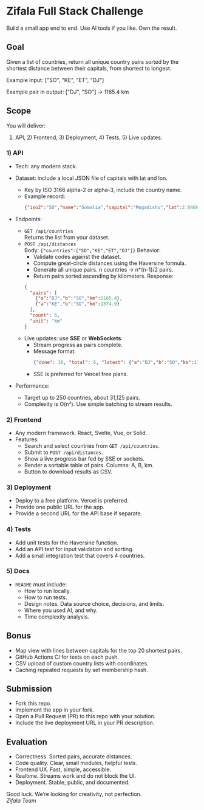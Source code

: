 # Zifala Full Stack Challenge

Build a small app end to end. Use AI tools if you like. Own the result.

## Goal

Given a list of countries, return all unique country pairs sorted by the
shortest distance between their capitals, from shortest to longest.

Example input:
["SO", "KE", "ET", "DJ"]

Example pair in output:
["DJ", "SO"] -> 1165.4 km

## Scope

You will deliver:
1) API, 2) Frontend, 3) Deployment, 4) Tests, 5) Live updates.

### 1) API

- Tech: any modern stack.
- Dataset: include a local JSON file of capitals with lat and lon.
  - Key by ISO 3166 alpha-2 or alpha-3, include the country name.
  - Example record:
    ```json
    {"iso2":"SO","name":"Somalia","capital":"Mogadishu","lat":2.0469,"lon":45.3182}
    ```
- Endpoints:
  - `GET /api/countries`  
    Returns the list from your dataset.
  - `POST /api/distances`  
    Body: `{"countries":["SO","KE","ET","DJ"]}`
    Behavior:
      - Validate codes against the dataset.
      - Compute great-circle distances using the Haversine formula.
      - Generate all unique pairs. n countries -> n*(n-1)/2 pairs.
      - Return pairs sorted ascending by kilometers.
    Response:
    ```json
    {
      "pairs": [
        {"a":"DJ","b":"SO","km":1165.4},
        {"a":"KE","b":"SO","km":1374.9}
      ],
      "count": 6,
      "unit": "km"
    }
    ```
  - Live updates: use **SSE** or **WebSockets**.
    - Stream progress as pairs complete.
    - Message format:
      ```json
      {"done": 10, "total": 6, "latest": {"a":"DJ","b":"SO","km":1165.4}}
      ```
    - SSE is preferred for Vercel free plans.

- Performance:
  - Target up to 250 countries, about 31,125 pairs.
  - Complexity is O(n²). Use simple batching to stream results.

### 2) Frontend

- Any modern framework. React, Svelte, Vue, or Solid.
- Features:
  - Search and select countries from `GET /api/countries`.
  - Submit to `POST /api/distances`.
  - Show a live progress bar fed by SSE or sockets.
  - Render a sortable table of pairs. Columns: A, B, km.
  - Button to download results as CSV.

### 3) Deployment

- Deploy to a free platform. Vercel is preferred.
- Provide one public URL for the app.
- Provide a second URL for the API base if separate.

### 4) Tests

- Add unit tests for the Haversine function.
- Add an API test for input validation and sorting.
- Add a small integration test that covers 4 countries.

### 5) Docs

- `README` must include:
  - How to run locally.
  - How to run tests.
  - Design notes. Data source choice, decisions, and limits.
  - Where you used AI, and why.
  - Time complexity analysis.

## Bonus

- Map view with lines between capitals for the top 20 shortest pairs.
- GitHub Actions CI for tests on each push.
- CSV upload of custom country lists with coordinates.
- Caching repeated requests by set membership hash.

## Submission

- Fork this repo.  
- Implement the app in your fork.  
- Open a Pull Request (PR) to this repo with your solution.  
- Include the live deployment URL in your PR description.


## Evaluation

- Correctness. Sorted pairs, accurate distances.
- Code quality. Clear, small modules, helpful tests.
- Frontend UX. Fast, simple, accessible.
- Realtime. Streams work and do not block the UI.
- Deployment. Stable, public, and documented.


Good luck. We’re looking for creativity, not perfection.  
_Zifala Team_
